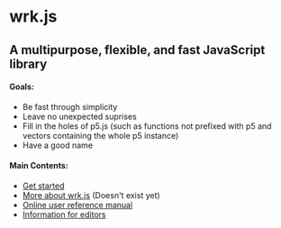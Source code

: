 # wrk.js

## A multipurpose, flexible, and fast JavaScript library

#### Goals:
- Be fast through simplicity
- Leave no unexpected suprises
- Fill in the holes of p5.js (such as functions not prefixed with p5 and vectors containing the whole p5 instance)
- Have a good name

#### Main Contents:
- [Get started](tutorials/getStarted)
- [More about wrk.js]() (Doesn't exist yet)
- [Online user reference manual](https://naltonsoftware.com/wrkReference/)
- [Information for editors](editorDocumentation/README.md)